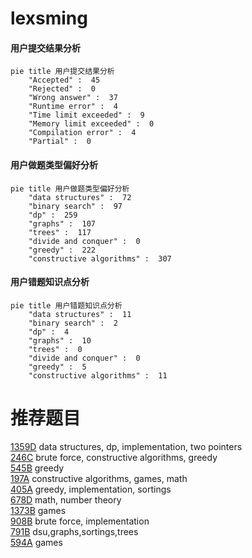 # lexsming

<!-- tabs:start -->



#### **用户提交结果分析**

```mermaid
pie title 用户提交结果分析
    "Accepted" :  45
    "Rejected" :  0
    "Wrong answer" :  37
    "Runtime error" :  4
    "Time limit exceeded" :  9
    "Memory limit exceeded" :  0
    "Compilation error" :  4
    "Partial" :  0
```

#### **用户做题类型偏好分析**

```mermaid
pie title 用户做题类型偏好分析
    "data structures" :  72
    "binary search" :  97
    "dp" :  259
    "graphs" :  107
    "trees" :  117
    "divide and conquer" :  0
    "greedy" :  222
    "constructive algorithms" :  307
```
#### **用户错题知识点分析**

```mermaid
pie title 用户错题知识点分析
    "data structures" :  11
    "binary search" :  2
    "dp" :  4
    "graphs" :  10
    "trees" :  0
    "divide and conquer" :  0
    "greedy" :  5
    "constructive algorithms" :  11
```



<!-- tabs:end -->
# 推荐题目
[1359D](https://codeforces.com/contest/1359/problem/D)		data structures,
                        dp,
                        implementation,
                        two pointers		  
[246C](https://codeforces.com/contest/246/problem/C)		brute force,
                        constructive algorithms,
                        greedy		  
[545B](https://codeforces.com/contest/545/problem/B)		greedy		  
[197A](https://codeforces.com/contest/197/problem/A)		constructive algorithms,
                        games,
                        math		  
[405A](https://codeforces.com/contest/405/problem/A)		greedy,
                        implementation,
                        sortings		  
[678D](https://codeforces.com/contest/678/problem/D)		math,
                        number theory		  
[1373B](https://codeforces.com/contest/1373/problem/B)		games		  
[908B](https://codeforces.com/contest/908/problem/B)		brute force,
                        implementation		  
[791B](https://codeforces.com/contest/791/problem/B)		dsu,graphs,sortings,trees		  
[594A](https://codeforces.com/contest/594/problem/A)		games		  

